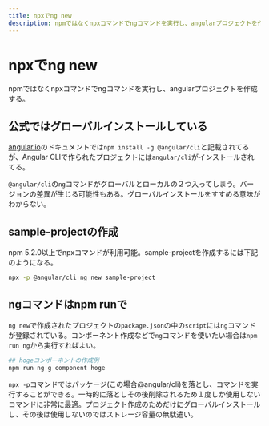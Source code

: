 ```yaml
---
title: npxでng new
description: npmではなくnpxコマンドでngコマンドを実行し、angularプロジェクトを作成する。
---
```


# npxでng new

npmではなくnpxコマンドでngコマンドを実行し、angularプロジェクトを作成する。

<google-ads/>

## 公式ではグローバルインストールしている

[angular.io](https://angular.io)のドキュメントでは`npm install -g @angular/cli`と記載されてるが、Angular CLIで作られたプロジェクトには`angular/cli`がインストールされてる。

`@angular/cli`の`ng`コマンドがグローバルとローカルの２つ入ってしまう。バージョンの差異が生じる可能性もある。グローバルインストールをすすめる意味がわからない。

## sample-projectの作成

npm 5.2.0以上でnpxコマンドが利用可能。sample-projectを作成するには下記のようになる。

```bash
npx -p @angular/cli ng new sample-project
```

## ngコマンドはnpm runで

`ng new`で作成されたプロジェクトの`package.json`の中の`script`には`ng`コマンドが登録されている。コンポーネント作成などで`ng`コマンドを使いたい場合は`npm run ng`から実行すればよい。

```bash
## hogeコンポーネントの作成例
npm run ng g component hoge
```

`npx -p`コマンドではパッケージ(この場合@angular/cli)を落とし、コマンドを実行することができる。一時的に落としその後削除されるため１度しか使用しないコマンドに非常に最適。プロジェクト作成のためだけにグローバルインストールし、その後は使用しないのではストレージ容量の無駄遣い。
